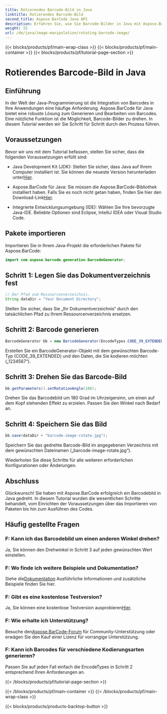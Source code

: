 ```yaml
---
title: Rotierendes Barcode-Bild in Java
linktitle: Rotierendes Barcode-Bild
second_title: Aspose.BarCode Java API
description: Erfahren Sie, wie Sie Barcode-Bilder in Java mit Aspose.BarCode mühelos drehen können. Eine umfassende Schritt-für-Schritt-Anleitung für Java-Entwickler.
weight: 15
url: /de/java/image-manipulation/rotating-barcode-image/
---
```


{{< blocks/products/pf/main-wrap-class >}}
{{< blocks/products/pf/main-container >}}
{{< blocks/products/pf/tutorial-page-section >}}

# Rotierendes Barcode-Bild in Java


## Einführung

In der Welt der Java-Programmierung ist die Integration von Barcodes in Ihre Anwendungen eine häufige Anforderung. Aspose.BarCode für Java bietet eine robuste Lösung zum Generieren und Bearbeiten von Barcodes. Eine nützliche Funktion ist die Möglichkeit, Barcode-Bilder zu drehen. In diesem Tutorial werden wir Sie Schritt für Schritt durch den Prozess führen.

## Voraussetzungen

Bevor wir uns mit dem Tutorial befassen, stellen Sie sicher, dass die folgenden Voraussetzungen erfüllt sind:

-  Java Development Kit (JDK): Stellen Sie sicher, dass Java auf Ihrem Computer installiert ist. Sie können die neueste Version herunterladen unter[Hier](https://www.oracle.com/java/technologies/javase-downloads.html).

- Aspose.BarCode für Java: Sie müssen die Aspose.BarCode-Bibliothek installiert haben. Falls Sie es noch nicht getan haben, finden Sie hier den Download-Link[Hier](https://releases.aspose.com/barcode/java/).

- Integrierte Entwicklungsumgebung (IDE): Wählen Sie Ihre bevorzugte Java-IDE. Beliebte Optionen sind Eclipse, IntelliJ IDEA oder Visual Studio Code.

## Pakete importieren

Importieren Sie in Ihrem Java-Projekt die erforderlichen Pakete für Aspose.BarCode:

```java
import com.aspose.barcode.generation.BarcodeGenerator;
```

## Schritt 1: Legen Sie das Dokumentverzeichnis fest

```java
// Der Pfad zum Ressourcenverzeichnis.
String dataDir = "Your Document Directory";
```

Stellen Sie sicher, dass Sie „Ihr Dokumentverzeichnis“ durch den tatsächlichen Pfad zu Ihrem Ressourcenverzeichnis ersetzen.

## Schritt 2: Barcode generieren

```java
BarcodeGenerator bb = new BarcodeGenerator(EncodeTypes.CODE_39_EXTENDED, "1234567");
```

Erstellen Sie ein BarcodeGenerator-Objekt mit dem gewünschten Barcode-Typ (CODE_39_EXTENDED) und den Daten, die Sie kodieren möchten („1234567“).

## Schritt 3: Drehen Sie das Barcode-Bild

```java
bb.getParameters().setRotationAngle(180);
```

Drehen Sie das Barcodebild um 180 Grad im Uhrzeigersinn, um einen auf dem Kopf stehenden Effekt zu erzielen. Passen Sie den Winkel nach Bedarf an.

## Schritt 4: Speichern Sie das Bild

```java
bb.save(dataDir + "barcode-image-rotate.jpg");
```

Speichern Sie das gedrehte Barcode-Bild im angegebenen Verzeichnis mit dem gewünschten Dateinamen („barcode-image-rotate.jpg“).

Wiederholen Sie diese Schritte für alle weiteren erforderlichen Konfigurationen oder Änderungen.

## Abschluss

Glückwunsch! Sie haben mit Aspose.BarCode erfolgreich ein Barcodebild in Java gedreht. In diesem Tutorial wurden die wesentlichen Schritte behandelt, vom Einrichten der Voraussetzungen über das Importieren von Paketen bis hin zum Ausführen des Codes.

## Häufig gestellte Fragen

### F: Kann ich das Barcodebild um einen anderen Winkel drehen?
Ja, Sie können den Drehwinkel in Schritt 3 auf jeden gewünschten Wert einstellen.

### F: Wo finde ich weitere Beispiele und Dokumentation?
 Siehe die[Dokumentation](https://reference.aspose.com/barcode/java/) Ausführliche Informationen und zusätzliche Beispiele finden Sie hier.

### F: Gibt es eine kostenlose Testversion?
 Ja, Sie können eine kostenlose Testversion ausprobieren[Hier](https://releases.aspose.com/).

### F: Wie erhalte ich Unterstützung?
 Besuche den[Aspose.BarCode-Forum](https://forum.aspose.com/c/barcode/13) für Community-Unterstützung oder erwägen Sie den Kauf einer Lizenz für vorrangige Unterstützung.

### F: Kann ich Barcodes für verschiedene Kodierungsarten generieren?
Passen Sie auf jeden Fall einfach die EncodeTypes in Schritt 2 entsprechend Ihren Anforderungen an.

{{< /blocks/products/pf/tutorial-page-section >}}

{{< /blocks/products/pf/main-container >}}
{{< /blocks/products/pf/main-wrap-class >}}

{{< blocks/products/products-backtop-button >}}
